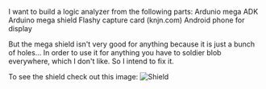 I want to build a logic analyzer from the following parts:
Ardunio mega ADK
Arduino mega shield
Flashy capture card (knjn.com)
Android phone for display

But the mega shield isn't very good for anything because it is just a bunch of holes...
In order to use it for anything you have to soldier blob everywhere, which I don't like.
So I intend to fix it.

To see the shield check out this image:
![Shield](ADKScope/megashield/ADKScopeShield.jpg)
